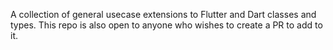A collection of general usecase extensions to Flutter and Dart classes and types. This repo is also open to anyone who wishes to create a PR to add to it.
